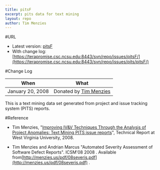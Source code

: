 ```yaml
---
title: pitsF
excerpt: pits data for text mining
layout: repo
author: Tim Menzies
---
```



#URL

  * Latest version: [pitsF](https://terapromise.csc.ncsu.edu:8443/svn/repo/issues/pits/pitsF/pitsF.csv)
  * With change log: [https://terapromise.csc.ncsu.edu:8443/svn/repo/issues/pitsF/](https://terapromise.csc.ncsu.edu:8443/svn/repo/issues/pits/pitsF/)

#Change Log

When | What
---- | ----
   January 20, 2008 | Donated by [Tim Menzies](TimMenzies)

This is a text mining data set generated from project and issue tracking system (PITS) reports.

#Reference

  * Tim Menzies, "[Improving IV&V Techniques Through the Analysis of Project Anomalies: Text Mining PITS issue reports](http://menzies.us/pdf/07anomalies-pits.pdf)", Technical Report at West Virginia University, 2008.

  * Tim Menzies and Andrian Marcus "Automated Severity Assessment of Software Defect Reports". ICSM'08  2008 . Available from[http://menzies.us/pdf/08severis.pdf](http://menzies.us/pdf/08severis.pdf) .
